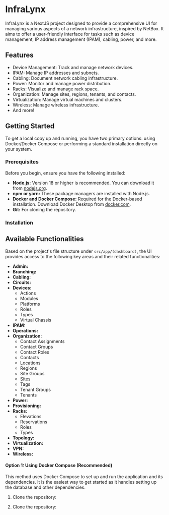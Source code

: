 # InfraLynx

InfraLynx is a NextJS project designed to provide a comprehensive UI for managing various aspects of a network infrastructure, inspired by NetBox. It aims to offer a user-friendly interface for tasks such as device management, IP address management (IPAM), cabling, power, and more.

## Features

- Device Management: Track and manage network devices.
- IPAM: Manage IP addresses and subnets.
- Cabling: Document network cabling infrastructure.
- Power: Monitor and manage power distribution.
- Racks: Visualize and manage rack space.
- Organization: Manage sites, regions, tenants, and contacts.
- Virtualization: Manage virtual machines and clusters.
- Wireless: Manage wireless infrastructure.
- And more!

## Getting Started

To get a local copy up and running, you have two primary options: using Docker/Docker Compose or performing a standard installation directly on your system.

### Prerequisites

Before you begin, ensure you have the following installed:

*   **Node.js:** Version 18 or higher is recommended. You can download it from [nodejs.org](https://nodejs.org/).
*   **npm or yarn:** These package managers are installed with Node.js.
*   **Docker and Docker Compose:** Required for the Docker-based installation. Download Docker Desktop from [docker.com](https://www.docker.com/products/docker-desktop/).
*   **Git:** For cloning the repository.

### Installation

## Available Functionalities

Based on the project's file structure under `src/app/(dashboard)`, the UI provides access to the following key areas and their related functionalities:

-   **Admin:**
-   **Branching:**
-   **Cabling:**
-   **Circuits:**
-   **Devices:**
    -   Actions
    -   Modules
    -   Platforms
    -   Roles
    -   Types
    -   Virtual Chassis
-   **IPAM:**
-   **Operations:**
-   **Organization:**
    -   Contact Assignments
    -   Contact Groups
    -   Contact Roles
    -   Contacts
    -   Locations
    -   Regions
    -   Site Groups
    -   Sites
    -   Tags
    -   Tenant Groups
    -   Tenants
-   **Power:**
-   **Provisioning:**
-   **Racks:**
    -   Elevations
    -   Reservations
    -   Roles
    -   Types
-   **Topology:**
-   **Virtualization:**
-   **VPN:**
-   **Wireless:**


#### Option 1: Using Docker Compose (Recommended)

This method uses Docker Compose to set up and run the application and its dependencies. It is the easiest way to get started as it handles setting up the database and other dependencies.

1.  Clone the repository:



1. Clone the repository:

